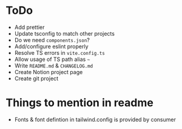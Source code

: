# ToDo

- Add prettier
- Update tsconfig to match other projects
- Do we need `components.json`?
- Add/configure eslint properly
- Resolve TS errors in `vite.config.ts`
- Allow usage of TS path alias `~`
- Write `README.md` & `CHANGELOG.md`
- Create Notion project page
- Create git project

# Things to mention in readme

- Fonts & font defintion in tailwind.config is provided by consumer
